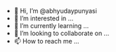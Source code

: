 - 👋 Hi, I’m @abhyudaypunyasi
- 👀 I’m interested in ...
- 🌱 I’m currently learning ...
- 💞️ I’m looking to collaborate on ...
- 📫 How to reach me ...

<!---
abhyudaypunyasi/abhyudaypunyasi is a ✨ special ✨ repository because its `README.md` (this file) appears on your GitHub profile.
You can click the Preview link to take a look at your changes.
--->
